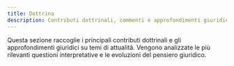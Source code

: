 ```yaml
---
title: Dottrina
description: Contributi dottrinali, commenti e approfondimenti giuridici
---
```


Questa sezione raccoglie i principali contributi dottrinali e gli approfondimenti giuridici su temi di attualità. Vengono analizzate le più rilevanti questioni interpretative e le evoluzioni del pensiero giuridico. 